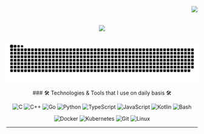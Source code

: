 <img align="right" src="https://visitor-badge.laobi.icu/badge?page_id=rpashchapur.rpashchapur" />

<h1 align="center">
    <img src="https://readme-typing-svg.herokuapp.com/?font=Righteous&size=35&center=true&vCenter=true&width=700&height=70&duration=6000&lines=Hi+There!+👋;+Welcome+to+My+Digital+Workspace!+😀;&color=white" />
</h1>
<div align="center">
    <img alt="snake eating my contributions" src="https://github.com/rpashchapur/rpashchapur/blob/output/github-contribution-grid-snake.svg" />
</div>
<p align="center">
### 🛠️ Technologies & Tools that I use on daily basis 🛠️
</p>   
<p align="center">
  <img src="https://img.shields.io/badge/-C-333333?style=flat&logo=c&logoColor=A8B9CC" alt="C" />
  <img src="https://img.shields.io/badge/-C++-333333?style=flat&logo=c%2B%2B&logoColor=00599C" alt="C++" />
  <img src="https://img.shields.io/badge/-Go-333333?style=flat&logo=go&logoColor=00ADD8" alt="Go" />
  <img src="https://img.shields.io/badge/-Python-333333?style=flat&logo=python&logoColor=yellow" alt="Python" />
  <img src="https://img.shields.io/badge/-TypeScript-333333?style=flat&logo=typescript&logoColor=3178C6" alt="TypeScript" />
  <img src="https://img.shields.io/badge/-JavaScript-333333?style=flat&logo=javascript&logoColor=F7DF1E" alt="JavaScript" />
  <img src="https://img.shields.io/badge/-Kotlin-333333?style=flat&logo=kotlin&logoColor=0095D5" alt="Kotlin" />
  <img src="https://img.shields.io/badge/-Bash-333333?style=flat&logo=gnu-bash&logoColor=white" alt="Bash" />
</p>
<p align="center">
  <img src="https://img.shields.io/badge/-Docker-333333?style=flat&logo=docker" alt="Docker" />
  <img src="https://img.shields.io/badge/-Kubernetes-333333?style=flat&logo=kubernetes" alt="Kubernetes" />
  <img src="https://img.shields.io/badge/-Git-333333?style=flat&logo=git" alt="Git" />
  <img src="https://img.shields.io/badge/-Linux-333333?style=flat&logo=linux" alt="Linux" />
</p>
<hr/>
